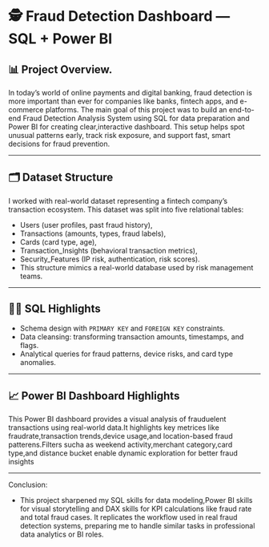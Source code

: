 # 🕵 Fraud Detection Dashboard — SQL + Power BI

## 📊 Project Overview.
In today’s world of online payments and digital banking, fraud detection is more important than ever for companies like banks, fintech apps, and e-commerce platforms.
The main goal of this project was to build an end-to-end Fraud Detection Analysis System using SQL for data preparation and Power BI for creating clear,interactive dashboard.
This setup helps spot unusual patterns early, track risk exposure, and support fast, smart decisions for fraud prevention.

---

## 🗂️ Dataset Structure
I worked with real-world dataset representing a fintech company’s transaction ecosystem. This dataset was split into five relational tables:

- Users (user profiles, past fraud history),
- Transactions (amounts, types, fraud labels),
- Cards (card type, age),
- Transaction_Insights (behavioral transaction metrics),
- Security_Features (IP risk, authentication, risk scores).
- This structure mimics a real-world database used by risk management teams.

---


## 🧑‍💻 SQL Highlights
- Schema design with `PRIMARY KEY` and `FOREIGN KEY` constraints.
- Data cleansing: transforming transaction amounts, timestamps, and flags.
- Analytical queries for fraud patterns, device risks, and card type anomalies.

---

## 📈 Power BI Dashboard Highlights
This Power BI dashboard provides a visual analysis of frauduelent transactions using real-world data.It highlights key metrices like fraudrate,transaction trends,device usage,and location-based fraud patterens.Filters sucha as weekend activity,merchant category,card type,and distance bucket enable dynamic exploration for better fraud insights

---

Conclusion:
- This project sharpened my SQL skills for data modeling,Power BI skills for visual storytelling and DAX skills for KPI calculations like fraud rate and total fraud cases.
It replicates the workflow used in real fraud detection systems, preparing me to handle similar tasks in professional data analytics or BI roles.


